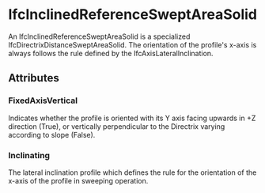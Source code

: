 # IfcInclinedReferenceSweptAreaSolid

An IfcInclinedReferenceSweptAreaSolid is a specialized IfcDirectrixDistanceSweptAreaSolid. The orientation of the profile's x-axis is always follows the rule defined by the IfcAxisLateralInclination.

## Attributes

### FixedAxisVertical
Indicates whether the profile is oriented with its Y axis facing upwards in +Z direction (True), or vertically perpendicular to the Directrix varying according to slope (False).

### Inclinating
The lateral inclination profile which defines the rule for the orientation of the x-axis of the profile in sweeping operation.
